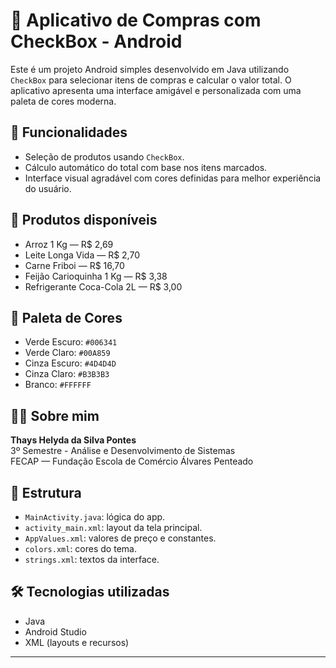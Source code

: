 # 🛒 Aplicativo de Compras com CheckBox - Android

Este é um projeto Android simples desenvolvido em Java utilizando `CheckBox` para selecionar itens de compras e calcular o valor total. O aplicativo apresenta uma interface amigável e personalizada com uma paleta de cores moderna.

## 📱 Funcionalidades

- Seleção de produtos usando `CheckBox`.
- Cálculo automático do total com base nos itens marcados.
- Interface visual agradável com cores definidas para melhor experiência do usuário.

## 🧾 Produtos disponíveis

- Arroz 1 Kg — R$ 2,69  
- Leite Longa Vida — R$ 2,70  
- Carne Friboi — R$ 16,70  
- Feijão Carioquinha 1 Kg — R$ 3,38  
- Refrigerante Coca-Cola 2L — R$ 3,00  

## 🎨 Paleta de Cores

- Verde Escuro: `#006341`
- Verde Claro: `#00A859`
- Cinza Escuro: `#4D4D4D`
- Cinza Claro: `#B3B3B3`
- Branco: `#FFFFFF`

## 👩‍💻 Sobre mim

**Thays Helyda da Silva Pontes**  
3º Semestre - Análise e Desenvolvimento de Sistemas  
FECAP — Fundação Escola de Comércio Álvares Penteado

## 📁 Estrutura

- `MainActivity.java`: lógica do app.
- `activity_main.xml`: layout da tela principal.
- `AppValues.xml`: valores de preço e constantes.
- `colors.xml`: cores do tema.
- `strings.xml`: textos da interface.

## 🛠️ Tecnologias utilizadas

- Java
- Android Studio
- XML (layouts e recursos)

---

